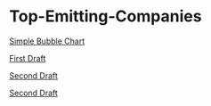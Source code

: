 # Top-Emitting-Companies
[Simple Bubble Chart](https://physicalpixel.github.io/Top-Emitting-Companies/bubbleChart.html)

[First Draft](https://physicalpixel.github.io/Top-Emitting-Companies/Companies_first_draft.html)

[Second Draft](https://physicalpixel.github.io/Top-Emitting-Companies/Final_Draft.html)

[Second Draft](https://physicalpixel.github.io/Top-Emitting-Companies/Final/Final_Draft.html)

